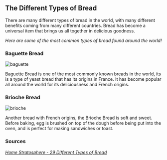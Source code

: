 ## The Different Types of Bread

There are many different types of bread in the world, with many different benefits coming from many different countries. Bread has become a universal item that brings us all together in delicious goodness. 

*Here are some of the most common types of bread found around the world!*

### Baguette Bread

![baguette](https://www.kingarthurbaking.com/sites/default/files/recipe_legacy/8-3-large.jpg)

Baguette Bread is one of the most commonly known breads in the world, its is a type of yeast bread that has its origins in France. It has become popular all around the world for its deliciousness and French origins. 

### Brioche Bread

![brioche](https://hips.hearstapps.com/hmg-prod/images/delish-190829-brioche-horizontal-0230-landscape-pf-1567541194.gif)

Another bread with French origins, the Brioche Bread is soft and sweet. Before baking, egg is brushed on top of the dough before being put into the oven, and is perfect for making sandwiches or toast. 

### Sources

*[Home Stratosphere - 29 Different Types of Bread](https://homestratosphere.com/types-of-bread/)*

